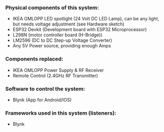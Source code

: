 ### Physical components of this system:
- IKEA OMLOPP LED spotlight (24 Volt DC LED Lamp), can be any light, but needs voltage adjustment (see Hardware sketch)
- ESP32 Devkit (Development board with ESP32 Microprocessor)
- L298N (motor controller board (H-Bridge))
- LM2596 (DC to DC Step-up Voltage Converter)
- Any 5V Power source, providing enough Amps

### Components replaced:
- IKEA OMLOPP Power Supply & RF Receiver
- Remote Control (2.4GHz RF Transmitter)

### Software to control the system:
- Blynk (App for Android/IOS)

### Frameworks used in this system (listeners):
- Blynk 
